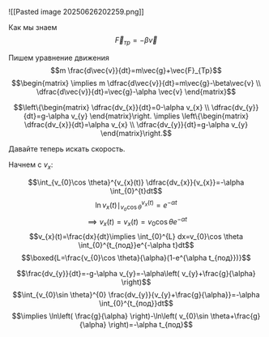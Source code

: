 ![[Pasted image 20250626202259.png]]

Как мы знаем $$\vec{F}_{тр}=-\beta \vec{v}$$

Пишем уравнение движения $$m \frac{d\vec{v}}{dt}=m\vec{g}+\vec{F}_{Тр}$$
$$\begin{matrix}
\implies m \dfrac{d\vec{v}}{dt}=m\vec{g}-\beta\vec{v} \\
\dfrac{d\vec{v}}{dt}=\vec{g}-\alpha \vec{v}
\end{matrix}$$

$$\left\{\begin{matrix}
\dfrac{dv_{x}}{dt}=0-\alpha v_{x} \\
\dfrac{dv_{y}}{dt}=g-\alpha v_{y}
\end{matrix}\right. \implies \left\{\begin{matrix}
\dfrac{dv_{x}}{dt}=\alpha v_{x} \\
\dfrac{dv_{y}}{dt}=g-\alpha v_{y}
\end{matrix}\right.$$

Давайте теперь искать скорость.

Начнем с $v_{x}$:

$$\int_{v_{0}\cos \theta}^{v_{x}(t)} \dfrac{dv_{x}}{v_{x}}=-\alpha \int_{0}^{t}dt$$
$$\ln v_{x}(t) \mid^{v_{x}(t)}_{v_{o}\cos \theta}=e^{-\alpha t}$$
$$
\implies v_{x}(t)=v_{x}(t)=v_{0}\cos \theta e^{-\alpha t}$$
$$v_{x}(t)=\frac{dx}{dt}\implies \int_{0}^{L} dx=v_{0}\cos \theta \int_{0}^{t_{под}}e^{-\alpha t}dt$$
$$\boxed{L=\frac{v_{0}\cos \theta}{\alpha}(1-e^{\alpha t_{под}})}$$

$$\frac{dv_{y}}{dt}=-g-\alpha v_{y}=-\alpha\left( v_{y}+\frac{g}{\alpha} \right)$$
$$\int_{v_{0}\sin \theta}^{0} \frac{dv_{y}}{v_{y}+\frac{g}{\alpha}}=-\alpha \int_{0}^{t_{под}}dt$$
$$\implies \ln\left( \frac{g}{\alpha} \right)-\ln\left( v_{0}\sin \theta+\frac{g}{\alpha} \right)=-\alpha t_{под}$$
